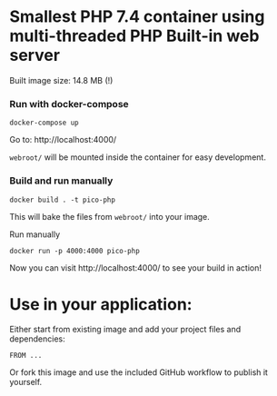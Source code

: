 # Smallest PHP 7.4 container using multi-threaded PHP Built-in web server

Built image size: 14.8 MB (!)

### Run with docker-compose

```
docker-compose up
```

Go to: http://localhost:4000/

`webroot/` will be mounted inside the container for easy development.

### Build and run manually

```
docker build . -t pico-php
```

This will bake the files from `webroot/` into your image.

Run manually

```
docker run -p 4000:4000 pico-php
```

Now you can visit http://localhost:4000/ to see your build in action!

# Use in your application:

Either start from existing image and add your project files and dependencies:

```
FROM ...
```

Or fork this image and use the included GitHub workflow to publish it yourself.